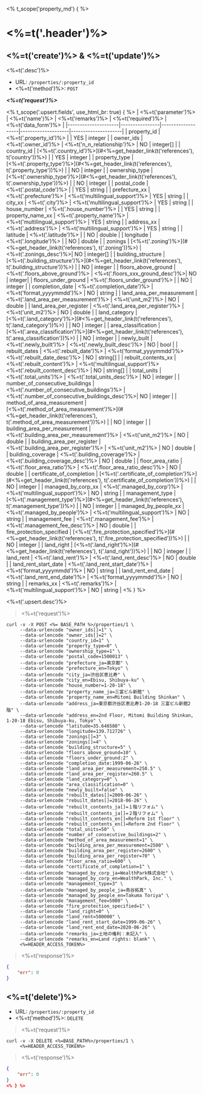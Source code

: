 <% t_scope('property_md') { %>
# <%=t('.header')%>

## <%=t('create')%> & <%=t('update')%>

<%=t('.desc')%>

- URL: `/properties/:property_id`
- <%=t('method')%>: `POST`

***<%=t('request')%>***

<% t_scope('.upsert.fields', use_html_br: true) { %>
| <%=t('parameter')%> | <%=t('name')%> | <%=t('remarks')%> | <%=t('required')%> | <%=t('data_form')%> |
|---------------------|----------------|-------------------|--------------------|---------------------|
| property_id | <%=t('.property_id')%> | | YES | integer |
| owner_ids | <%=t('.owner_id')%> | <%=t('n_n_relationship')%> | NO | integer[] |
| country_id | [<%=t('.country_id')%>](#<%=get_header_link(t('references'), t('country'))%>) | | YES | integer |
| property_type | [<%=t('.property_type')%>](#<%=get_header_link(t('references'), t('.property_type'))%>) | | NO | integer |
| ownership_type | [<%=t('.ownership_type')%>](#<%=get_header_link(t('references'), t('.ownership_type'))%>) | | NO | integer |
| postal_code | <%=t('.postal_code')%> | | YES | string |
| prefecture_xx | <%=t('.prefecture')%> | <%=t('multilingual_support')%> | YES | string |
| city_xx | <%=t('.city')%> | <%=t('multilingual_support')%> | YES | string |
| house_number | <%=t('.house_number')%> | | YES | string |
| property_name_xx | <%=t('.property_name')%> | <%=t('multilingual_support')%> | YES | string |
| address_xx | <%=t('.address')%> | <%=t('multilingual_support')%> | YES | string |
| latitude | <%=t('.latitude')%> | | NO | double |
| longitude | <%=t('.longitude')%> | | NO | double |
| zonings | [<%=t('.zoning')%>](#<%=get_header_link(t('references'), t('.zoning'))%>) | <%=t('.zonings_desc')%>| NO | integer[] |
| building_structure | [<%=t('.building_structure')%>](#<%=get_header_link(t('references'), t('.building_structure'))%>) | | NO | integer |
| floors_above_ground | <%=t('.floors_above_ground')%> | <%=t('.floors_xxx_ground_desc')%>| NO | integer|
| floors_under_ground | <%=t('.floors_under_ground')%> | | NO | integer |
| completion_date | <%=t('.completion_date')%> | <%=t('format_yyyymmdd')%> | NO | string |
| land_area_per_measurement | <%=t('.land_area_per_measurement')%> | <%=t('unit_m2')%> | NO | double |
| land_area_per_register | <%=t('.land_area_per_register')%> | <%=t('unit_m2')%> | NO | double |
| land_category | [<%=t('.land_category')%>](#<%=get_header_link(t('references'), t('.land_category'))%>) | | NO | integer |
| area_classification | [<%=t('.area_classification')%>](#<%=get_header_link(t('references'), t('.area_classification'))%>) | | NO | integer |
| newly_built | <%=t('.newly_built')%> | <%=t('.newly_built_desc')%> | NO | bool |
| rebuilt_dates | <%=t('.rebuilt_date')%> | <%=t('format_yyyymmdd')%><br><%=t('.rebuilt_date_desc')%> | NO | string[] |
| rebuilt_contents_xx | <%=t('.rebuilt_content')%> | <%=t('multilingual_support')%><br><%=t('.rebuilt_content_desc')%> | NO | string[] |
| total_units | <%=t('.total_units')%> | <%=t('.total_units_desc')%> | NO | integer |
| number_of_consecutive_buildings | <%=t('.number_of_consecutive_buildings')%> | <%=t('.number_of_consecutive_buildings_desc')%>| NO | integer |
| method_of_area_measurement | [<%=t('.method_of_area_measurement')%>](#<%=get_header_link(t('references'), t('.method_of_area_measurement'))%>) | | NO | integer |
| building_area_per_measurement | <%=t('.building_area_per_measurement')%> | <%=t('unit_m2')%> | NO | double |
| building_area_per_register | <%=t('.building_area_per_register')%> | <%=t('unit_m2')%> | NO | double |
| building_coverage | <%=t('.building_coverage')%> | <%=t('.building_coverage_desc')%> | NO | double |
| floor_area_ratio | <%=t('.floor_area_ratio')%> | <%=t('.floor_area_ratio_desc')%> | NO | double |
| certificate_of_completion | [<%=t('.certificate_of_completion')%>](#<%=get_header_link(t('references'), t('.certificate_of_completion'))%>) | | NO | integer |
| managed_by_corp_xx | <%=t('.managed_by_corp')%> | <%=t('multilingual_support')%> | NO | string |
| management_type | [<%=t('.management_type')%>](#<%=get_header_link(t('references'), t('.management_type'))%>) | | NO | integer |
| managed_by_people_xx | <%=t('.managed_by_people')%> | <%=t('multilingual_support')%> | NO | string |
| management_fee | <%=t('.management_fee')%> | <%=t('.management_fee_desc')%> | NO | double |
| fire_protection_specified | [<%=t('.fire_protection_specified')%>](#<%=get_header_link(t('references'), t('.fire_protection_specified'))%>) | | NO | integer |
| land_right | [<%=t('.land_right')%>](#<%=get_header_link(t('references'), t('.land_right'))%>) | | NO | integer |
| land_rent | <%=t('.land_rent')%> | <%=t('.land_rent_desc')%> | NO | double |
| land_rent_start_date | <%=t('.land_rent_start_date')%> | <%=t('format_yyyymmdd')%> | NO | string |
| land_rent_end_date | <%=t('.land_rent_end_date')%> | <%=t('format_yyyymmdd')%> | NO | string |
| remarks_xx | <%=t('.remarks')%> | <%=t('multilingual_support')%> | NO | string |
<% } %>

<%=t('.upsert.desc')%>

> <%=t('request')%>

```shell
curl -v -X POST <%= BASE_PATH %>/properties/1 \
     --data-urlencode "owner_ids[]=1" \
     --data-urlencode "owner_ids[]=2" \
     --data-urlencode "country_id=1" \
     --data-urlencode "property_type=0" \
     --data-urlencode "ownership_type=1" \
     --data-urlencode "postal_code=1500013" \
     --data-urlencode "prefecture_ja=東京都" \
     --data-urlencode "prefecture_en=Tokyo" \
     --data-urlencode "city_ja=渋谷区恵比寿" \
     --data-urlencode "city_en=Ebisu, Shibuya-ku" \
     --data-urlencode "house_number=1-20-18" \
     --data-urlencode "property_name_ja=三富ビル新館" \
     --data-urlencode "property_name_en=Mitomi Building Shinkan" \
     --data-urlencode "address_ja=東京都渋谷区恵比寿1-20-18 三富ビル新館2階" \
     --data-urlencode "address_en=2nd Floor, Mitomi Building Shinkan, 1-20-18 Ebisu, Shibuya-ku, Tokyo" \
     --data-urlencode "latitude=35.646580" \
     --data-urlencode "longitude=139.712726" \
     --data-urlencode "zonings[]=3" \
     --data-urlencode "zonings[]=4" \
     --data-urlencode "building_structure=5" \
     --data-urlencode "floors_above_ground=10" \
     --data-urlencode "floors_under_ground:2" \
     --data-urlencode "completion_date:1999-06-26" \
     --data-urlencode "land_area_per_measurement=250.5" \
     --data-urlencode "land_area_per_register=260.5" \
     --data-urlencode "land_category=0" \
     --data-urlencode "area_classification=0" \
     --data-urlencode "newly_built=false" \
     --data-urlencode "rebuilt_dates[]=2009-06-26" \
     --data-urlencode "rebuilt_dates[]=2018-06-26" \
     --data-urlencode "rebuilt_contents_ja[]=１階リフォム" \
     --data-urlencode "rebuilt_contents_ja[]=２階リフォム" \
     --data-urlencode "rebuilt_contents_en[]=Reform 1st floor" \
     --data-urlencode "rebuilt_contents_en[]=Reform 2nd floor" \
     --data-urlencode "total_units=50" \
     --data-urlencode "number_of_consecutive_buildings=2" \
     --data-urlencode "method_of_area_measurement=1" \
     --data-urlencode "building_area_per_measurement=2500" \
     --data-urlencode "building_area_per_register=2600" \
     --data-urlencode "building_area_per_register=70" \
     --data-urlencode "floor_area_ratio=600" \
     --data-urlencode "certificate_of_completion=1" \
     --data-urlencode "managed_by_corp_ja=WealthPark株式会社" \
     --data-urlencode "managed_by_corp_en=WealthPark, Inc." \
     --data-urlencode "management_type=3" \
     --data-urlencode "managed_by_people_ja=鳥谷拓真" \
     --data-urlencode "managed_by_people_en=Takuma Toriya" \
     --data-urlencode "management_fee=5000" \
     --data-urlencode "fire_protection_specified=1" \
     --data-urlencode "land_right=0" \
     --data-urlencode "land_rent=500000" \
     --data-urlencode "land_rent_start_date=1999-06-26" \
     --data-urlencode "land_rent_end_date=2020-06-26" \
     --data-urlencode "remarks_ja=土地の権利：未記入" \
     --data-urlencode "remarks_en=Land rights: blank" \
     <%=HEADER_ACCESS_TOKEN%>
```

> <%=t('response')%>

```json
{
    "err": 0
}
```

## <%=t('delete')%>

- URL: `/properties/:property_id`
- <%=t('method')%>: `DELETE`

> <%=t('request')%>

```shell
curl -v -X DELETE <%=BASE_PATH%>/properties/1 \
     <%=HEADER_ACCESS_TOKEN%>
```

> <%=t('response')%>

```json
{
    "err": 0
}
<% } %>